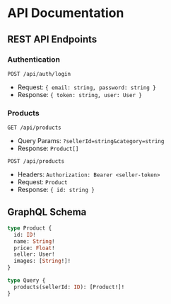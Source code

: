 # API Documentation

## REST API Endpoints

### Authentication

`POST /api/auth/login`

- Request: `{ email: string, password: string }`
- Response: `{ token: string, user: User }`

### Products

`GET /api/products`

- Query Params: `?sellerId=string&category=string`
- Response: `Product[]`

`POST /api/products`

- Headers: `Authorization: Bearer <seller-token>`
- Request: `Product`
- Response: `{ id: string }`

## GraphQL Schema

```graphql
type Product {
  id: ID!
  name: String!
  price: Float!
  seller: User!
  images: [String!]!
}

type Query {
  products(sellerId: ID): [Product!]!
}
```
